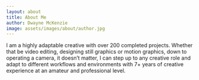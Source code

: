 ```yaml
---
layout: about
title: About Me
author: Dwayne McKenzie
image: assets/images/about/author.jpg
---
```


I am a highly adaptable creative with over 200 completed projects. Whether that be video editing, designing still graphics or motion graphics, down to operating a camera, it doesn’t matter, I can step up to any creative role and adapt to different workflows and environments with 7+ years of creative experience at an amateur and professional level.
